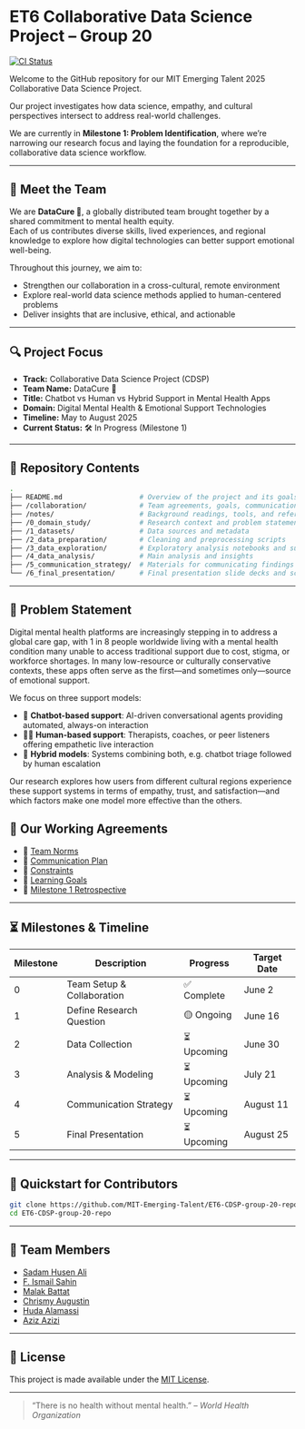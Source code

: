 # ET6 Collaborative Data Science Project – Group 20

[![CI Status](https://github.com/MIT-Emerging-Talent/ET6-CDSP-group-20-repo/actions/workflows/ci-checks.yml/badge.svg)](https://github.com/MIT-Emerging-Talent/ET6-CDSP-group-20-repo/actions/workflows/ci-checks.yml)

Welcome to the GitHub repository for our MIT Emerging Talent 2025 Collaborative
Data Science Project.

Our project investigates how data science, empathy, and cultural perspectives
intersect to address real-world challenges.

We are currently in **Milestone 1: Problem Identification**, where we’re
narrowing our research focus and laying the foundation for a reproducible,
collaborative data science workflow.

---

## 👋 Meet the Team

We are **DataCure 🧬**, a globally distributed team brought together by a shared
commitment to mental health equity.  
Each of us contributes diverse skills, lived experiences, and regional knowledge
to explore how digital technologies can better support emotional well-being.

Throughout this journey, we aim to:

- Strengthen our collaboration in a cross-cultural, remote environment
- Explore real-world data science methods applied to human-centered problems
- Deliver insights that are inclusive, ethical, and actionable

---

## 🔍 Project Focus

- **Track:** Collaborative Data Science Project (CDSP)
- **Team Name:** DataCure 🧬
- **Title:** Chatbot vs Human vs Hybrid Support in Mental Health Apps
- **Domain:** Digital Mental Health & Emotional Support Technologies
- **Timeline:** May to August 2025
- **Current Status:** 🛠️ In Progress (Milestone 1)

---

## 📁 Repository Contents

```bash
.
├── README.md                   # Overview of the project and its goals
├── /collaboration/             # Team agreements, goals, communication plans
├── /notes/                     # Background readings, tools, and references
├── /0_domain_study/            # Research context and problem statement
├── /1_datasets/                # Data sources and metadata
├── /2_data_preparation/        # Cleaning and preprocessing scripts
├── /3_data_exploration/        # Exploratory analysis notebooks and summaries
├── /4_data_analysis/           # Main analysis and insights
├── /5_communication_strategy/  # Materials for communicating findings
└── /6_final_presentation/      # Final presentation slide decks and scripts
```

---

## 🧠 Problem Statement

Digital mental health platforms are increasingly stepping in to address a global
care gap, with 1 in 8 people worldwide living with a mental health condition
many unable to access traditional support due to cost, stigma, or workforce
shortages. In many low-resource or culturally conservative contexts, these apps
often serve as the first—and sometimes only—source of emotional support.

We focus on three support models:

- 🤖 **Chatbot-based support**: AI-driven conversational agents providing
automated, always-on interaction
- 🧑‍⚕️ **Human-based support**: Therapists, coaches, or peer listeners offering
empathetic live interaction
- 🔁 **Hybrid models**: Systems combining both, e.g. chatbot triage followed by
human escalation

Our research explores how users from different cultural regions experience these
support systems in terms of empathy, trust, and satisfaction—and which factors
make one model more effective than the others.

## 🤝 Our Working Agreements

- 🔹 [Team Norms](collaboration/guide/1_group_norms.md)
- 🔹 [Communication Plan](collaboration/communication.md)
- 🔹 [Constraints](collaboration/constraints.md)
- 🔹 [Learning Goals](collaboration/learning_goals.md)
- 🔹 [Milestone 1 Retrospective](collaboration/retrospectives)

---

## ⏳ Milestones & Timeline

| Milestone | Description                   | Progress     | Target Date |
|-----------|-------------------------------|--------------|-------------|
| 0         | Team Setup & Collaboration    | ✅ Complete   | June 2      |
| 1         | Define Research Question      | 🟡 Ongoing    | June 16     |
| 2         | Data Collection               | ⏳ Upcoming   | June 30     |
| 3         | Analysis & Modeling           | ⏳ Upcoming   | July 21     |
| 4         | Communication Strategy        | ⏳ Upcoming   | August 11   |
| 5         | Final Presentation            | ⏳ Upcoming   | August 25   |

---

## 🚀 Quickstart for Contributors

```bash
git clone https://github.com/MIT-Emerging-Talent/ET6-CDSP-group-20-repo.git
cd ET6-CDSP-group-20-repo
```

---

## 👥 Team Members

- [Sadam Husen Ali](https://github.com/Urz1)
- [F. Ismail Sahin](https://github.com/fevziismailsahin)
- [Malak Battat](https://github.com/malakbattat)
- [Chrismy Augustin](https://github.com/likechrisss)
- [Huda Alamassi](https://github.com/hudaalamassi)
- [Aziz Azizi](https://github.com/Azizsin7)

---

## 📄 License

This project is made available under the [MIT License](LICENSE).

---

> “There is no health without mental health.” – *World Health Organization*
